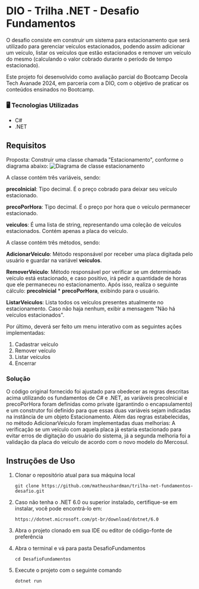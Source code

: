 # DIO - Trilha .NET - Desafio Fundamentos
O desafio consiste em construir um sistema para estacionamento que será utilizado para gerenciar veículos estacionados, podendo assim adicionar um veículo, listar os veículos que estão estacionados e remover um veículo do mesmo (calculando o valor cobrado durante o período de tempo estacionado).

Este projeto foi desenvolvido como avaliação parcial do Bootcamp Decola Tech Avanade 2024, em parceria com a DIO, com o objetivo de praticar os conteúdos ensinados no Bootcamp.

### :desktop_computer: Tecnologias Utilizadas

- C#
- .NET

## Requisitos
Proposta: Construir uma classe chamada "Estacionamento", conforme o diagrama abaixo:
![Diagrama de classe estacionamento](diagrama_classe_estacionamento.png)

A classe contém três variáveis, sendo:

**precoInicial**: Tipo decimal. É o preço cobrado para deixar seu veículo estacionado.

**precoPorHora**: Tipo decimal. É o preço por hora que o veículo permanecer estacionado.

**veiculos**: É uma lista de string, representando uma coleção de veículos estacionados. Contém apenas a placa do veículo.

A classe contém três métodos, sendo:

**AdicionarVeiculo**: Método responsável por receber uma placa digitada pelo usuário e guardar na variável **veiculos**.

**RemoverVeiculo**: Método responsável por verificar se um determinado veículo está estacionado, e caso positivo, irá pedir a quantidade de horas que ele permaneceu no estacionamento. Após isso, realiza o seguinte cálculo: **precoInicial** * **precoPorHora**, exibindo para o usuário.

**ListarVeiculos**: Lista todos os veículos presentes atualmente no estacionamento. Caso não haja nenhum, exibir a mensagem "Não há veículos estacionados".

Por último, deverá ser feito um menu interativo com as seguintes ações implementadas:
1. Cadastrar veículo
2. Remover veículo
3. Listar veículos
4. Encerrar

### Solução

O código original fornecido foi ajustado para obedecer as regras descritas acima utilizando os fundamentos de C# e .NET, as variáveis precoInicial e precoPorHora foram definidas como private (garantindo o encapsulamento) e um construtor foi definido para que essas duas variáveis sejam indicadas na instância de um objeto Estacionamento. Além das regras estabelecidas, no método AdicionarVeiculo foram implementadas duas melhorias: A verificação se um veículo com aquela placa já estaria estacionado para evitar erros de digitação do usuário do sistema, já a segunda melhoria foi a validação da placa do veículo de acordo com o novo modelo do Mercosul.

## Instruções de Uso

1. Clonar o repositório atual para sua máquina local

   `git clone https://github.com/matheushardman/trilha-net-fundamentos-desafio.git`

2. Caso não tenha o .NET 6.0 ou superior instalado, certifique-se em instalar, você pode encontrá-lo em:

   `https://dotnet.microsoft.com/pt-br/download/dotnet/6.0`

3. Abra o projeto clonado em sua IDE ou editor de código-fonte de preferência

4. Abra o terminal e vá para pasta DesafioFundamentos

   `cd DesafioFundamentos`

5. Execute o projeto com o seguinte comando

   `dotnet run`

